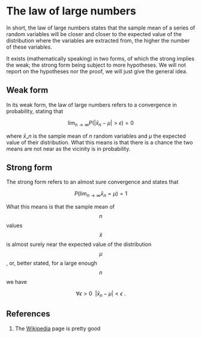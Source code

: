 # The law of large numbers

In short, the law of large numbers states that the sample mean of a series of random variables will be closer and closer to the expected value of the distribution where the variables are extracted from, the higher the number of these variables.

It exists \(mathematically speaking\) in two forms, of which the strong implies the weak; the strong form being subject to more hypotheses. We will not report on the hypotheses nor the proof, we will just give the general idea.

## Weak form

In its weak form, the law of large numbers refers to a convergence in probability, stating that

$$
\lim_{n \to \infty} P(|\bar x_n - \mu| > \epsilon) = 0
$$

where $\bar x\_n$ is the sample mean of $n$ random variables and $\mu$ the expected value of their distribution. What this means is that there is a chance the two means are not near as the vicinity is in probability.

## Strong form

The strong form refers to an almost sure convergence and states that

$$
P(\lim_{n \to \infty} \bar x_n = \mu) = 1
$$

What this means is that the sample mean of $$n$$ values $$\hat x$$ is almost surely near the expected value of the distribution $$\mu$$ , or, better stated, for a large enough $$n$$ we have

$$
\forall \epsilon > 0 \ \ |\bar x_n - \mu| < \epsilon \ .
$$

## References

1. The [Wikipedia](https://en.wikipedia.org/wiki/Law_of_large_numbers) page is pretty good

